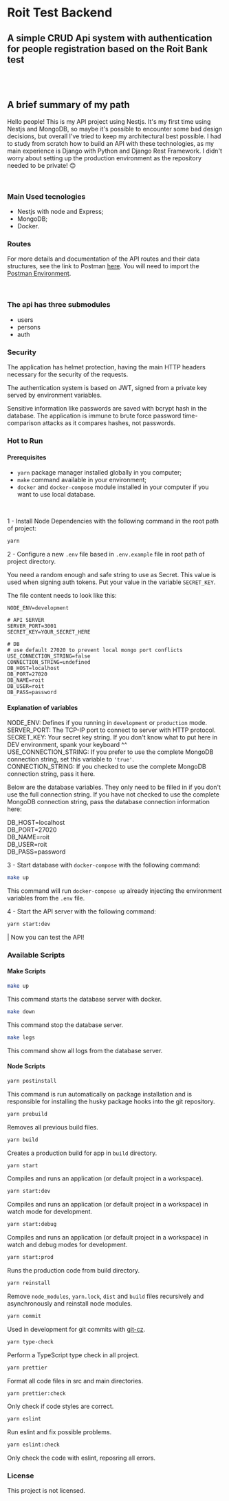 # Roit Test Backend

## A simple CRUD Api system with authentication for people registration based on the Roit Bank test

<br />
<br />

## A brief summary of my path

Hello people! This is my API project using Nestjs. It's my first time using Nestjs and MongoDB, so maybe it's possible to encounter some bad design decisions, but overall I've tried to keep my architectural best possible. I had to study from scratch how to build an API with these technologies, as my main experience is Django with Python and Django Rest Framework. I didn't worry about setting up the production environment as the repository needed to be private! :blush:

<br />

### Main Used tecnologies

- Nestjs with node and Express;
- MongoDB;
- Docker.

### Routes

For more details and documentation of the API routes and their data structures, see the link to Postman [here](https://www.getpostman.com/collections/04ade2a4ab9b7f8bcb40). You will need to import the [Postman Environment](https://github.com/AllanOliveiraM/roit-test-backend/blob/main/docs/Roit%20Environment.postman_environment.json).

<br />

### The api has three submodules

- users
- persons
- auth

### Security

The application has helmet protection, having the main HTTP headers necessary for the security of the requests.

The authentication system is based on JWT, signed from a private key served by environment variables.

Sensitive information like passwords are saved with bcrypt hash in the database.
The application is immune to brute force password time-comparison attacks as it compares hashes, not passwords.

### Hot to Run

#### Prerequisites

- `yarn` package manager installed globally in you computer;
- `make` command available in your environment;
- `docker` and `docker-compose` module installed in your computer if you want to use local database.

<br />

1 - Install Node Dependencies with the following command in the root path of project:

```sh
yarn
```

2 - Configure a new `.env` file based in `.env.example` file in root path of project directory.

You need a random enough and safe string to use as Secret. This value is used when signing auth tokens. Put your value in the variable `SECRET_KEY`.

The file content needs to look like this:

```env
NODE_ENV=development

# API SERVER
SERVER_PORT=3001
SECRET_KEY=YOUR_SECRET_HERE

# DB
# use default 27020 to prevent local mongo port conflicts
USE_CONNECTION_STRING=false
CONNECTION_STRING=undefined
DB_HOST=localhost
DB_PORT=27020
DB_NAME=roit
DB_USER=roit
DB_PASS=password
```

#### Explanation of variables

NODE_ENV: Defines if you running in `development` or `production` mode.<br />
SERVER_PORT: The TCP-IP port to connect to server with HTTP protocol.<br />
SECRET_KEY: Your secret key string. If you don't know what to put here in DEV environment, spank your keyboard ^^<br />
USE_CONNECTION_STRING: If you prefer to use the complete MongoDB connection string, set this variable to `'true'`.<br />
CONNECTION_STRING: If you checked to use the complete MongoDB connection string, pass it here.

Below are the database variables. They only need to be filled in if you don't use the full connection string.
If you have not checked to use the complete MongoDB connection string, pass the database connection information here:

DB_HOST=localhost<br />
DB_PORT=27020<br />
DB_NAME=roit<br />
DB_USER=roit<br />
DB_PASS=password

3 - Start database with `docker-compose` with the following command:

```sh
make up
```

This command will run `docker-compose up` already injecting the environment variables from the `.env` file.

4 - Start the API server with the following command:

```sh
yarn start:dev
```

| Now you can test the API!

### Available Scripts

#### Make Scripts

```sh
make up
```

This command starts the database server with docker.

```sh
make down
```

This command stop the database server.

```sh
make logs
```

This command show all logs from the database server.

#### Node Scripts

```sh
yarn postinstall
```

This command is run automatically on package installation and is responsible for installing the husky package hooks into the git repository.

```sh
yarn prebuild
```

Removes all previous build files.

```sh
yarn build
```

Creates a production build for app in `build` directory.

```sh
yarn start
```

Compiles and runs an application (or default project in a workspace).

```sh
yarn start:dev
```

Compiles and runs an application (or default project in a workspace) in watch mode for development.

```sh
yarn start:debug
```

Compiles and runs an application (or default project in a workspace) in watch and debug modes for development.

```sh
yarn start:prod
```

Runs the production code from build directory.

```sh
yarn reinstall
```

Remove `node_modules`, `yarn.lock`, `dist` and `build` files recursively and asynchronously and reinstall node modules.

```sh
yarn commit
```

Used in development for git commits with [git-cz](https://www.npmjs.com/package/git-cz).

```sh
yarn type-check
```

Perform a TypeScript type check in all project.

```sh
yarn prettier
```

Format all code files in src and main directories.

```sh
yarn prettier:check
```

Only check if code styles are correct.

```sh
yarn eslint
```

Run eslint and fix possible problems.

```sh
yarn eslint:check
```

Only check the code with eslint, reposring all errors.

### License

This project is not licensed.
